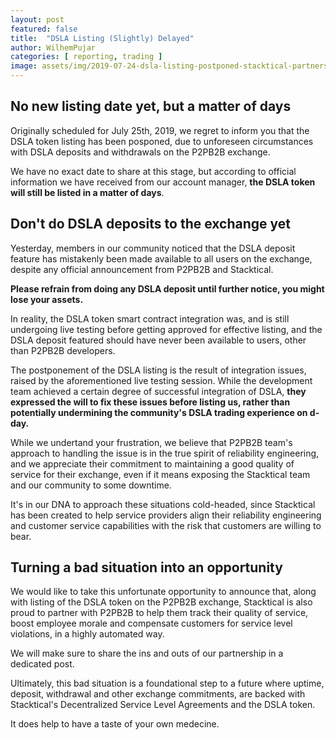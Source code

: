 ```yaml
---
layout: post
featured: false
title:  "DSLA Listing (Slightly) Delayed"
author: WilhemPujar
categories: [ reporting, trading ]
image: assets/img/2019-07-24-dsla-listing-postponed-stacktical-partnership-p2pb2b.jpg
---
```


## No new listing date yet, but a matter of days

Originally scheduled for July 25th, 2019, we regret to inform you that the DSLA token listing has been posponed, due to unforeseen circumstances with DSLA deposits and withdrawals on the P2PB2B exchange. 

We have no exact date to share at this stage, but according to official information we have received from our account manager, **the DSLA token will still be listed in a matter of days**.

## Don't do DSLA deposits to the exchange yet

Yesterday, members in our community noticed that the DSLA deposit feature has mistakenly been made available to all users on the exchange, despite any official announcement from P2PB2B and Stacktical.

**Please refrain from doing any DSLA deposit until further notice, you might lose your assets.**

In reality, the DSLA token smart contract integration was, and is still undergoing live testing before getting approved for effective listing, and the DSLA deposit featured should have never been available to users, other than P2PB2B developers.

The postponement of the DSLA listing is the result of integration issues, raised by the aforementioned live testing session. While the development team achieved a certain degree of successful integration of DSLA, **they expressed the will to fix these issues before listing us, rather than potentially undermining the community's DSLA trading experience on d-day.**

While we undertand your frustration, we believe that P2PB2B team's approach to handling the issue is in the true spirit of reliability engineering, and we appreciate their commitment to maintaining a good quality of service for their exchange, even if it means exposing the Stacktical team and our community to some downtime.

It's in our DNA to approach these situations cold-headed, since Stacktical has been created to help service providers align their reliability engineering and customer service capabilities with the risk that customers are willing to bear.

## Turning a bad situation into an opportunity

We would like to take this unfortunate opportunity to announce that, along with listing of the DSLA token on the P2PB2B exchange, Stacktical is also proud to partner with P2PB2B to help them track their quality of service, boost employee morale and compensate customers for service level violations, in a highly automated way.

We will make sure to share the ins and outs of our partnership in a dedicated post.

Ultimately, this bad situation is a foundational step to a future where uptime, deposit, withdrawal and other exchange commitments, are backed with Stacktical's Decentralized Service Level Agreements and the DSLA token.

It does help to have a taste of your own medecine.

